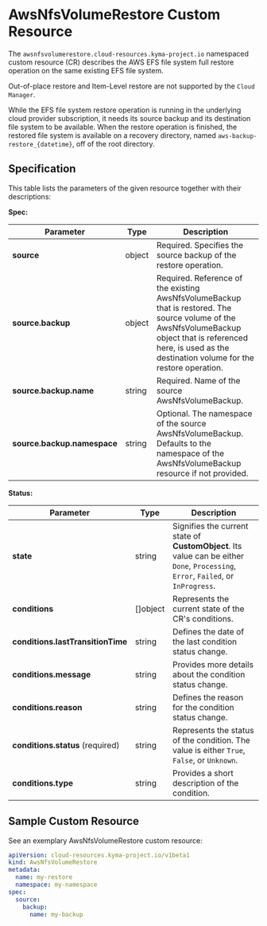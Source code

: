 # AwsNfsVolumeRestore Custom Resource

The `awsnfsvolumerestore.cloud-resources.kyma-project.io` namespaced custom resource (CR) describes the AWS EFS file 
system full restore operation on the same existing EFS file system.

Out-of-place restore and Item-Level restore are not supported by the `Cloud Manager`.

While the EFS file system restore operation is running in the underlying cloud provider subscription, it needs its 
source backup and its destination file system to be available. When the restore operation is finished, the restored file system is available on a recovery directory, named `aws-backup-restore_{datetime}`, off of the root directory.

## Specification <!-- {docsify-ignore} -->

This table lists the parameters of the given resource together with their descriptions:

**Spec:**

| Parameter                        | Type    | Description                                                                                                                                                                                                        |
|----------------------------------|---------|--------------------------------------------------------------------------------------------------------------------------------------------------------------------------------------------------------------------|
| **source**                       | object  | Required. Specifies the source backup of the restore operation.                                                                                                                                                    |
| **source.backup**                | object  | Required. Reference of the existing AwsNfsVolumeBackup that is restored. The source volume of the AwsNfsVolumeBackup object that is referenced here, is used as the destination volume for the restore operation. |
| **source.backup.name**           | string  | Required. Name of the source AwsNfsVolumeBackup.                                                                                                                                                                   |
| **source.backup.namespace**      | string  | Optional. The namespace of the source AwsNfsVolumeBackup. Defaults to the namespace of the AwsNfsVolumeBackup resource if not provided.                                                                            |

**Status:**

| Parameter                         | Type       | Description                                                                                                                        |
|-----------------------------------|------------|------------------------------------------------------------------------------------------------------------------------------------|
| **state**                         | string     | Signifies the current state of **CustomObject**. Its value can be either `Done`, `Processing`, `Error`, `Failed`, or `InProgress`. |
| **conditions**                    | \[\]object | Represents the current state of the CR's conditions.                                                                               |
| **conditions.lastTransitionTime** | string     | Defines the date of the last condition status change.                                                                              |
| **conditions.message**            | string     | Provides more details about the condition status change.                                                                           |
| **conditions.reason**             | string     | Defines the reason for the condition status change.                                                                                |
| **conditions.status** (required)  | string     | Represents the status of the condition. The value is either `True`, `False`, or `Unknown`.                                         |
| **conditions.type**               | string     | Provides a short description of the condition.                                                                                     |

## Sample Custom Resource <!-- {docsify-ignore} -->

See an exemplary AwsNfsVolumeRestore custom resource:

```yaml
apiVersion: cloud-resources.kyma-project.io/v1beta1
kind: AwsNfsVolumeRestore
metadata:
  name: my-restore
  namespace: my-namespace
spec:
  source:
    backup:
      name: my-backup
```
